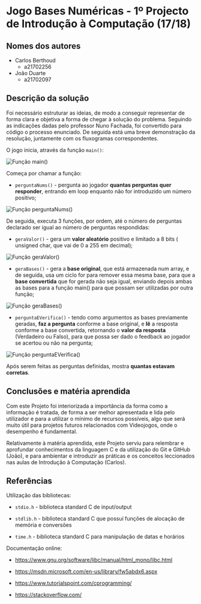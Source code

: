 # Jogo Bases Numéricas - 1º Projecto de Introdução à Computação (17/18)

## Nomes dos autores

* Carlos Berthoud
  - a21702256
* João Duarte
  - a21702097

## Descrição da solução

Foi necessário estruturar as ideias, de modo a conseguir representar de forma clara e objetiva a forma de chegar à solução do problema.
Seguindo as indicações dadas pelo professor Nuno Fachada, foi convertido para código o processo enunciado.
De seguida está uma breve demonstração da resolução, juntamente com os fluxogramas correspondentes.

O jogo inicia, através da função `main()`:

![Função main()](Funcao_main.svg "Função main()")

Começa por chamar a função:

* `perguntaNums()` - pergunta ao jogador **quantas perguntas quer responder**, entrando em loop enquanto não for introduzido um número positivo;

![Função perguntaNums()](Funcao_perguntaNums.svg "Função perguntaNums()")

De seguida, executa 3 funções, por ordem, até o número de perguntas declarado ser igual ao número de perguntas respondidas:

* `geraValor()` - gera um **valor aleatório** positivo e limitado a 8 bits ( unsigned char, que vai de 0 a 255 em decimal);

![Função geraValor()](Funcao_geraValor.svg "Função geraValor()")

* `geraBases()` - gera a **base original**, que está armazenada num array, e de seguida, usa um ciclo for para remover essa mesma base, para que a **base convertida** que for gerada não seja igual, enviando depois ambas as bases para a função main() para que possam ser utilizadas por outra função;

![Função geraBases()](Funcao_geraBases.svg "Função geraBases()")

* `perguntaEVerifica()` - tendo como argumentos as bases previamente geradas, **faz a pergunta** conforme a base original, e **lê** a resposta conforme a base convertida, retornando o **valor da resposta** (Verdadeiro ou Falso), para que possa ser dado o feedback ao jogador se acertou ou não na pergunta;

![Função perguntaEVerifica()](Funcao_perguntaEVerifica.svg "Função perguntaEVerifica()")

Após serem feitas as perguntas definidas, mostra **quantas estavam corretas**.

## Conclusões e matéria aprendida

Com este Projeto foi interiorizada a importância da forma como a informação é tratada, de forma a ser melhor apresentada e lida pelo utilizador e para a utilizar o mínimo de recursos possíveis, algo que será muito útil para projetos futuros relacionados com Videojogos, onde o desempenho é fundamental.

Relativamente à matéria aprendida, este Projeto serviu para relembrar e aprofundar conhecimentos da linguagem C e da utilização do Git e GitHub (João), e para ambientar e introduzir as práticas e os conceitos leccionados nas aulas de Introdução à Computação (Carlos).

## Referências

Utilização das bibliotecas:

* `stdio.h` - biblioteca standard C de input/output

* `stdlib.h` - biblioteca standard C que possuí funções de alocação de memória e conversões

* `time.h` - biblioteca standard C para manipulação de datas e horários

Documentação online:

* https://www.gnu.org/software/libc/manual/html_mono/libc.html

* https://msdn.microsoft.com/en-us/library/fw5abdx6.aspx

* https://www.tutorialspoint.com/cprogramming/

* https://stackoverflow.com/
